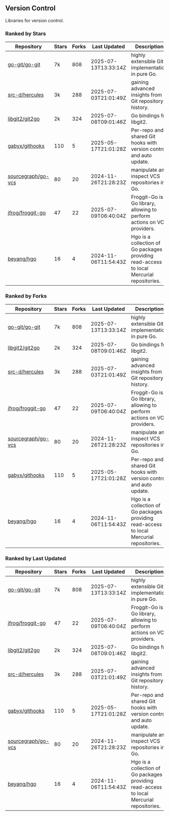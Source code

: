 ## Version Control

Libraries for version control.

### Ranked by Stars

| Repository | Stars | Forks | Last Updated | Description | 
|------------|-------|-------|--------------|-------------|
| [go-git/go-git](https://github.com/go-git/go-git) | 7k | 808 | 2025-07-13T13:33:14Z |  highly extensible Git implementation in pure Go. |
| [src-d/hercules](https://github.com/src-d/hercules) | 3k | 288 | 2025-07-03T21:01:49Z |  gaining advanced insights from Git repository history. |
| [libgit2/git2go](https://github.com/libgit2/git2go) | 2k | 324 | 2025-07-08T09:01:46Z |  Go bindings for libgit2. |
| [gabyx/githooks](https://github.com/gabyx/githooks) | 110 | 5 | 2025-05-17T21:01:28Z |  Per-repo and shared Git hooks with version control and auto update. |
| [sourcegraph/go-vcs](https://github.com/sourcegraph/go-vcs) | 80 | 20 | 2024-11-26T21:28:23Z |  manipulate and inspect VCS repositories in Go. |
| [jfrog/froggit-go](https://github.com/jfrog/froggit-go) | 47 | 22 | 2025-07-09T06:40:04Z |  Froggit-Go is a Go library, allowing to perform actions on VCS providers. |
| [beyang/hgo](https://github.com/beyang/hgo) | 16 | 4 | 2024-11-06T11:54:43Z |  Hgo is a collection of Go packages providing read-access to local Mercurial repositories. |

### Ranked by Forks

| Repository | Stars | Forks | Last Updated | Description | 
|------------|-------|-------|--------------|-------------|
| [go-git/go-git](https://github.com/go-git/go-git) | 7k | 808 | 2025-07-13T13:33:14Z |  highly extensible Git implementation in pure Go. |
| [libgit2/git2go](https://github.com/libgit2/git2go) | 2k | 324 | 2025-07-08T09:01:46Z |  Go bindings for libgit2. |
| [src-d/hercules](https://github.com/src-d/hercules) | 3k | 288 | 2025-07-03T21:01:49Z |  gaining advanced insights from Git repository history. |
| [jfrog/froggit-go](https://github.com/jfrog/froggit-go) | 47 | 22 | 2025-07-09T06:40:04Z |  Froggit-Go is a Go library, allowing to perform actions on VCS providers. |
| [sourcegraph/go-vcs](https://github.com/sourcegraph/go-vcs) | 80 | 20 | 2024-11-26T21:28:23Z |  manipulate and inspect VCS repositories in Go. |
| [gabyx/githooks](https://github.com/gabyx/githooks) | 110 | 5 | 2025-05-17T21:01:28Z |  Per-repo and shared Git hooks with version control and auto update. |
| [beyang/hgo](https://github.com/beyang/hgo) | 16 | 4 | 2024-11-06T11:54:43Z |  Hgo is a collection of Go packages providing read-access to local Mercurial repositories. |

### Ranked by Last Updated

| Repository | Stars | Forks | Last Updated | Description | 
|------------|-------|-------|--------------|-------------|
| [go-git/go-git](https://github.com/go-git/go-git) | 7k | 808 | 2025-07-13T13:33:14Z |  highly extensible Git implementation in pure Go. |
| [jfrog/froggit-go](https://github.com/jfrog/froggit-go) | 47 | 22 | 2025-07-09T06:40:04Z |  Froggit-Go is a Go library, allowing to perform actions on VCS providers. |
| [libgit2/git2go](https://github.com/libgit2/git2go) | 2k | 324 | 2025-07-08T09:01:46Z |  Go bindings for libgit2. |
| [src-d/hercules](https://github.com/src-d/hercules) | 3k | 288 | 2025-07-03T21:01:49Z |  gaining advanced insights from Git repository history. |
| [gabyx/githooks](https://github.com/gabyx/githooks) | 110 | 5 | 2025-05-17T21:01:28Z |  Per-repo and shared Git hooks with version control and auto update. |
| [sourcegraph/go-vcs](https://github.com/sourcegraph/go-vcs) | 80 | 20 | 2024-11-26T21:28:23Z |  manipulate and inspect VCS repositories in Go. |
| [beyang/hgo](https://github.com/beyang/hgo) | 16 | 4 | 2024-11-06T11:54:43Z |  Hgo is a collection of Go packages providing read-access to local Mercurial repositories. |

